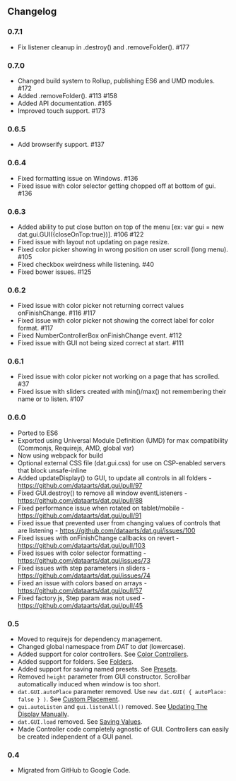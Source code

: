 ## Changelog

### 0.7.1
 * Fix listener cleanup in .destroy() and .removeFolder(). #177

### 0.7.0
 * Changed build system to Rollup, publishing ES6 and UMD modules. #172
 * Added .removeFolder(). #113 #158 
 * Added API documentation. #165
 * Improved touch support. #173

### 0.6.5
 * Add browserify support. #137

### 0.6.4
 * Fixed formatting issue on Windows. #136
 * Fixed issue with color selector getting chopped off at bottom of gui. #136

### 0.6.3
 * Added ability to put close button on top of the menu [ex: var gui = new dat.gui.GUI({closeOnTop:true})]. #106 #122
 * Fixed issue with layout not updating on page resize.
 * Fixed color picker showing in wrong position on user scroll (long menu). #105
 * Fixed checkbox weirdness while listening. #40
 * Fixed bower issues. #125

### 0.6.2
 * Fixed issue with color picker not returning correct values onFinishChange. #116 #117
 * Fixed issue with color picker not showing the correct label for color format. #117
 * Fixed NumberControllerBox onFinishChange event. #112
 * Fixed issue with GUI not being sized correct at start. #111

### 0.6.1
 * Fixed issue with color picker not working on a page that has scrolled. #37
 * Fixed issue with sliders created with min()/max() not remembering their name or to listen. #107

### 0.6.0
 * Ported to ES6
 * Exported using Universal Module Definition (UMD) for max compatibility (Commonjs, Requirejs, AMD, global var)
 * Now using webpack for build
 * Optional external CSS file (dat.gui.css) for use on CSP-enabled servers that block unsafe-inline 
 * Added updateDisplay() to GUI, to update all controls in all folders - https://github.com/dataarts/dat.gui/pull/97
 * Fixed GUI.destroy() to remove all window eventListeners - https://github.com/dataarts/dat.gui/pull/88
 * Fixed performance issue when rotated on tablet/mobile - https://github.com/dataarts/dat.gui/pull/91
 * Fixed issue that prevented user from changing values of controls that are listening - https://github.com/dataarts/dat.gui/issues/100
 * Fixed issues with onFinishChange callbacks on revert - https://github.com/dataarts/dat.gui/pull/103
 * Fixed issues with color selector formatting - https://github.com/dataarts/dat.gui/issues/73
 * Fixed issues with step parameters in sliders - https://github.com/dataarts/dat.gui/issues/74
 * Fixed an issue with colors based on arrays - https://github.com/dataarts/dat.gui/pull/57
 * Fixed factory.js, Step param was not used - https://github.com/dataarts/dat.gui/pull/45
 
### 0.5
 * Moved to requirejs for dependency management.
 * Changed global namespace from *DAT* to *dat* (lowercase).
 * Added support for color controllers. See [Color Controllers](http://workshop.chromeexperiments.com/examples/gui/#4--Color-Controllers).
 * Added support for folders. See [Folders](http://workshop.chromeexperiments.com/examples/gui/#3--Folders).
 * Added support for saving named presets.  See [Presets](http://workshop.chromeexperiments.com/examples/gui/examples/gui/#6--Presets).
 * Removed `height` parameter from GUI constructor. Scrollbar automatically induced when window is too short.
 * `dat.GUI.autoPlace` parameter removed. Use `new dat.GUI( { autoPlace: false } )`. See [Custom Placement](http://workshop.chromeexperiments.com/examples/gui/#9--Custom-Placement).
 * `gui.autoListen` and `gui.listenAll()` removed. See [Updating The Display Manually](http://workshop.chromeexperiments.com/examples/gui/#11--Updating-the-Display-Manually).
 * `dat.GUI.load` removed. See [Saving Values](http://workshop.chromeexperiments.com/examples/gui/#5--Saving-Values).
 * Made Controller code completely agnostic of GUI. Controllers can easily be created independent of a GUI panel.

### 0.4
 * Migrated from GitHub to Google Code.
